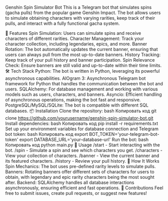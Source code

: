 Genshin Spin Simulator Bot
This is a Telegram bot that simulates spins (gacha pulls) from the popular game Genshin Impact. The bot allows users to simulate obtaining characters with varying rarities, keep track of their pulls, and interact with a fully functional gacha system.

🚀 Features
Spin Simulation: Users can simulate spins and receive characters of different rarities.
Character Management: Track your character collection, including legendaries, epics, and more.
Banner Rotation: The bot automatically updates the current banner, ensuring that users can always pull from the most up-to-date banners.
History Tracking: Keep track of your pull history and banner participation.
Spin Relevance Check: Ensure banners are still valid and up-to-date within their time limits.
🛠️ Tech Stack
Python: The bot is written in Python, leveraging its powerful asynchronous capabilities.
AIOgram 3: Asynchronous Telegram bot framework for Python that handles the communication between the bot and users.
SQLAlchemy: For database management and working with various models such as users, characters, and banners.
Asyncio: Efficient handling of asynchronous operations, making the bot fast and responsive.
PostgreSQL/MySQL/SQLite: The bot is compatible with different SQL databases.
📦 Installation
Clone the repository:
bash
Копировать код
git clone https://github.com/yourusername/genshin-spin-simulator-bot.git
Install dependencies:
bash
Копировать код
pip install -r requirements.txt
Set up your environment variables for database connection and Telegram bot token:
bash
Копировать код
export BOT_TOKEN='your-telegram-bot-token'
export DATABASE_URL='your-database-url'
Run the bot:
bash
Копировать код
python main.py
📝 Usage
/start - Start interacting with the bot.
/spin - Simulate a spin and see which characters you get.
/characters - View your collection of characters.
/banner - View the current banner and its featured characters.
/history - Review your pull history.
🌟 How It Works
Spin Mechanics: The bot uses pre-defined rarity levels to simulate pulls.
Banners: Rotating banners offer different sets of characters for users to obtain, with legendary and epic rarity characters being the most sought after.
Backend: SQLAlchemy handles all database interactions asynchronously, ensuring efficient and fast operations.
🤝 Contributions
Feel free to submit issues, create pull requests, or suggest new features!
